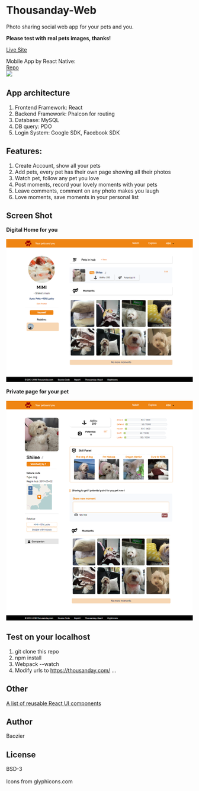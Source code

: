 # Thousanday-Web
Photo sharing social web app for your pets and you. <br/>

<b>Please test with real pets images, thanks!</b><br />

[Live Site](https://thousanday.com)<br/>

Mobile App by React Native:<br/>
[Repo](https://github.com/byn9826/Thousanday-Mobile)<br/>
<img src="https://github.com/byn9826/Thousanday-Mobile/blob/master/example.gif?raw=true" width="200px" /><br/>

App architecture
--
1. Frontend Framework: React<br/>
2. Backend Framework: Phalcon for routing<br/>
3. Database: MySQL<br/>
4. DB query: PDO<br/>
5. Login System: Google SDK, Facebook SDK

Features:
--
1. Create Account, show all your pets<br/>
2. Add pets, every pet has their own page showing all their photos<br/>
3. Watch pet, follow any pet you love<br/>
4. Post moments, record your lovely moments with your pets<br/>
5. Leave comments, comment on any photo makes you laugh<br/>
6. Love moments, save moments in your personal list<br/>

Screen Shot
--
<b>Digital Home for you</b><br /><br />
![user](https://raw.githubusercontent.com/byn9826/Thousand-Day/master/~legend/user.png)<br/>

<b>Private page for your pet</b><br /><br />
![pet](https://raw.githubusercontent.com/byn9826/Thousand-Day/master/~legend/pet.png)<br/>

Test on your localhost
--
1. git clone this repo<br/>
2. npm install<br/>
3. Webpack --watch<br/> 
4. Modify urls to https://thousanday.com/ ...


Other
--
[A list of reusable React UI components](https://github.com/byn9826/Thousanday-React)

Author
--
Baozier

License
--
BSD-3 <br /><br />
Icons from glyphicons.com
